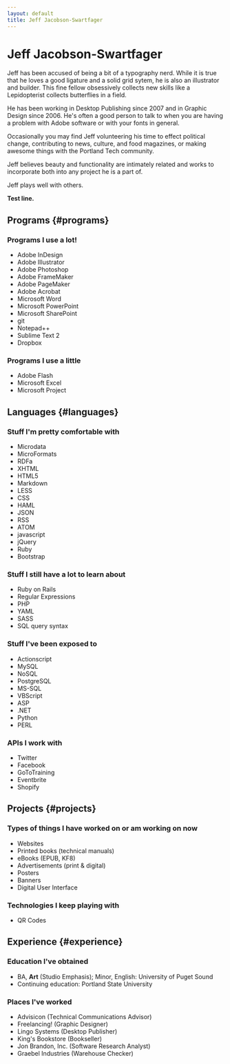 ```yaml
---
layout: default
title: Jeff Jacobson-Swartfager
---
```


Jeff Jacobson-Swartfager
========================

Jeff has been accused of being a bit of a typography nerd. While it is true 
that he loves a good ligature and a solid grid sytem, he is also an illustrator 
and builder. This fine fellow obsessively collects new skills like a 
Lepidopterist collects butterflies in a field.

He has been working in Desktop Publishing since 2007 and in Graphic Design 
since 2006. He's often a good person to talk to when you are having a problem 
with Adobe software or with your fonts in general.

Occasionally you may find Jeff volunteering his time to effect political change, 
contributing to news, culture, and food magazines, or making awesome things 
with the Portland Tech community.

Jeff believes beauty and functionality are intimately related and works to 
incorporate both into any project he is a part of.

Jeff plays well with others.

**Test line.**


Programs                                                                      {#programs}
--------
  
### Programs I use a lot! ###

- Adobe InDesign
- Adobe Illustrator
- Adobe Photoshop
- Adobe FrameMaker
- Adobe PageMaker
- Adobe Acrobat
- Microsoft Word
- Microsoft PowerPoint
- Microsoft SharePoint
- git
- Notepad++
- Sublime Text 2
- Dropbox

### Programs I use a little ###

- Adobe Flash
- Microsoft Excel
- Microsoft Project

Languages                                                                     {#languages}
---------

### Stuff I'm pretty comfortable with ###

- Microdata
- MicroFormats
- RDFa
- XHTML
- HTML5
- Markdown
- LESS
- CSS
- HAML
- JSON
- RSS
- ATOM
- javascript
- jQuery
- Ruby
- Bootstrap

### Stuff I still have a lot to learn about ###

- Ruby on Rails
- Regular Expressions
- PHP
- YAML
- SASS
- SQL query syntax

### Stuff I've been exposed to ###

- Actionscript
- MySQL
- NoSQL
- PostgreSQL
- MS-SQL
- VBScript
- ASP
- .NET
- Python
- PERL

### APIs I work with ###

- Twitter
- Facebook
- GoToTraining
- Eventbrite
- Shopify

Projects                                                                      {#projects}
--------

### Types of things I have worked on or am working on now ###

- Websites
- Printed books (technical manuals)
- eBooks (EPUB, KF8)
- Advertisements (print & digital)
- Posters
- Banners
- Digital User Interface


### Technologies I keep playing with ###

- QR Codes


Experience                                                                    {#experience}
----------

### Education I've obtained ###

- BA, **Art** (Studio Emphasis); Minor, English: University of Puget Sound
- Continuing education: Portland State University

### Places I've worked ###

- Advisicon (Technical Communications Advisor)
- Freelancing! (Graphic Designer)
- Lingo Systems (Desktop Publisher)
- King's Bookstore (Bookseller)
- Jon Brandon, Inc. (Software Research Analyst)
- Graebel Industries (Warehouse Checker)
